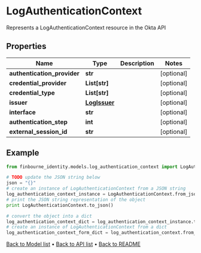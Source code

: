 # LogAuthenticationContext

Represents a LogAuthenticationContext resource in the Okta API

## Properties
Name | Type | Description | Notes
------------ | ------------- | ------------- | -------------
**authentication_provider** | **str** |  | [optional] 
**credential_provider** | **List[str]** |  | [optional] 
**credential_type** | **List[str]** |  | [optional] 
**issuer** | [**LogIssuer**](LogIssuer.md) |  | [optional] 
**interface** | **str** |  | [optional] 
**authentication_step** | **int** |  | [optional] 
**external_session_id** | **str** |  | [optional] 

## Example

```python
from finbourne_identity.models.log_authentication_context import LogAuthenticationContext

# TODO update the JSON string below
json = "{}"
# create an instance of LogAuthenticationContext from a JSON string
log_authentication_context_instance = LogAuthenticationContext.from_json(json)
# print the JSON string representation of the object
print LogAuthenticationContext.to_json()

# convert the object into a dict
log_authentication_context_dict = log_authentication_context_instance.to_dict()
# create an instance of LogAuthenticationContext from a dict
log_authentication_context_form_dict = log_authentication_context.from_dict(log_authentication_context_dict)
```
[Back to Model list](../README.md#documentation-for-models) &#8226; [Back to API list](../README.md#documentation-for-api-endpoints) &#8226; [Back to README](../README.md)


